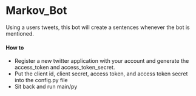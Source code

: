 # Markov_Bot
Using a users tweets, this bot will create a sentences whenever the bot is mentioned.


#### How to
* Register a new twitter application with your account and generate the access_token and access_token_secret.
* Put the client id, client secret, access token, and access token secret into the config.py file
* Sit back and run main/py
